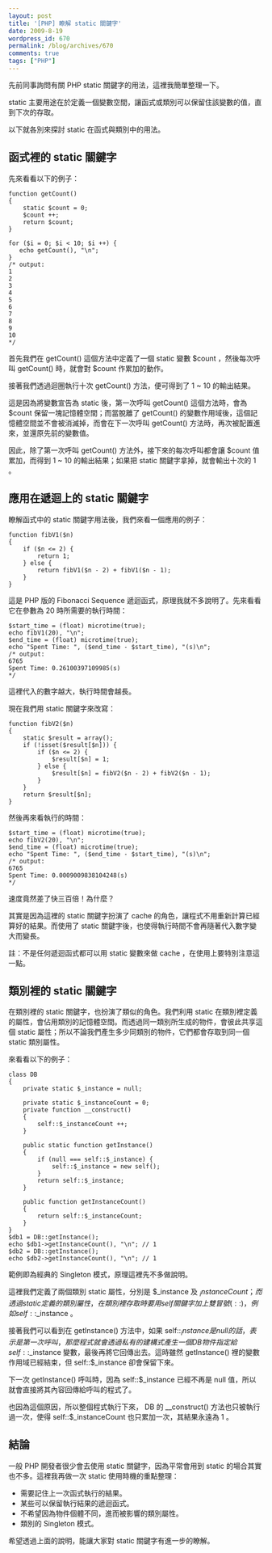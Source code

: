 ```yaml
---
layout: post
title: '[PHP] 瞭解 static 關鍵字'
date: 2009-8-19
wordpress_id: 670
permalink: /blog/archives/670
comments: true
tags: ["PHP"]
---
```


先前同事詢問有關 PHP static 關鍵字的用法，這裡我簡單整理一下。

static 主要用途在於定義一個變數空間，讓函式或類別可以保留住該變數的值，直到下次的存取。

以下就各別來探討 static 在函式與類別中的用法。

<!--more-->

## 函式裡的 static 關鍵字

先來看看以下的例子：

```
function getCount()
{
    static $count = 0;
    $count ++;
    return $count;
}

for ($i = 0; $i < 10; $i ++) {
   echo getCount(), "\n";
}
/* output:
1
2
3
4
5
6
7
8
9
10
*/

```

首先我們在 getCount() 這個方法中定義了一個 static 變數 $count ，然後每次呼叫 getCount() 時，就會對 $count 作累加的動作。

接著我們透過迴圈執行十次 getCount() 方法，便可得到了 1 ~ 10 的輸出結果。

這是因為將變數宣告為 static 後，第一次呼叫 getCount() 這個方法時，會為 $count 保留一塊記憶體空間；而當脫離了 getCount() 的變數作用域後，這個記憶體空間並不會被消滅掉，而會在下一次呼叫 getCount() 方法時，再次被配置進來，並還原先前的變數值。

因此，除了第一次呼叫 getCount() 方法外，接下來的每次呼叫都會讓 $count 值累加，而得到 1 ~ 10 的輸出結果；如果把 static 關鍵字拿掉，就會輸出十次的 1 。

## 應用在遞迴上的 static 關鍵字

瞭解函式中的 static 關鍵字用法後，我們來看一個應用的例子：

```
function fibV1($n)
{
    if ($n <= 2) {
        return 1;
    } else {
        return fibV1($n - 2) + fibV1($n - 1);
    }
}

```

這是 PHP 版的 Fibonacci Sequence 遞迴函式，原理我就不多說明了。先來看看它在參數為 20 時所需要的執行時間：

```
$start_time = (float) microtime(true);
echo fibV1(20), "\n";
$end_time = (float) microtime(true);
echo "Spent Time: ", ($end_time - $start_time), "(s)\n";
/* output:
6765
Spent Time: 0.26100397109985(s)
*/

```

這裡代入的數字越大，執行時間會越長。

現在我們用 static 關鍵字來改寫：

```
function fibV2($n)
{
    static $result = array();
    if (!isset($result[$n])) {
        if ($n <= 2) {
            $result[$n] = 1;
        } else {
            $result[$n] = fibV2($n - 2) + fibV2($n - 1);
        }
    }
    return $result[$n];
}

```

然後再來看執行的時間：

```
$start_time = (float) microtime(true);
echo fibV2(20), "\n";
$end_time = (float) microtime(true);
echo "Spent Time: ", ($end_time - $start_time), "(s)\n";
/* output:
6765
Spent Time: 0.0009009838104248(s)
*/

```

速度竟然差了快三百倍！為什麼？

其實是因為這裡的 static 關鍵字扮演了 cache 的角色，讓程式不用重新計算已經算好的結果。而使用了 static 關鍵字後，也使得執行時間不會再隨著代入數字變大而變長。

註：不是任何遞迴函式都可以用 static 變數來做 cache ，在使用上要特別注意這一點。

## 類別裡的 static 關鍵字

在類別裡的 static 關鍵字，也扮演了類似的角色。我們利用 static 在類別裡定義的屬性，會佔用類別的記憶體空間。而透過同一類別所生成的物件，會彼此共享這個 static 屬性；所以不論我們產生多少同類別的物件，它們都會存取到同一個 static 類別屬性。

來看看以下的例子：

```
class DB
{
    private static $_instance = null;

    private static $_instanceCount = 0;
    private function __construct()
    {
        self::$_instanceCount ++;
    }

    public static function getInstance()
    {
        if (null === self::$_instance) {
            self::$_instance = new self();
        }
        return self::$_instance;
    }

    public function getInstanceCount()
    {
        return self::$_instanceCount;
    }
}
$db1 = DB::getInstance();
echo $db1->getInstanceCount(), "\n"; // 1
$db2 = DB::getInstance();
echo $db2->getInstanceCount(), "\n"; // 1

```

範例即為經典的 Singleton 模式，原理這裡先不多做說明。

這裡我們定義了兩個類別 static 屬性，分別是 $_instance 及 $_instanceCount ；而透過 static 定義的類別屬性，在類別裡存取時要用 self 關鍵字加上雙冒號 (::) ，例如 self::$_instance 。

接著我們可以看到在 getInstance() 方法中，如果 self::$_instance 是 null 的話，表示是第一次呼叫，那麼程式就會透過私有的建構式產生一個 DB 物件指定給 self::$_instance 變數，最後再將它回傳出去。這時雖然 getInstance() 裡的變數作用域已經結束，但 self::$_instance 卻會保留下來。

下一次 getInstance() 呼叫時，因為 self::$_instance 已經不再是 null 值，所以就會直接將其內容回傳給呼叫的程式了。

也因為這個原因，所以整個程式執行下來， DB 的 __construct() 方法也只被執行過一次，使得 self::$_instanceCount 也只累加一次，其結果永遠為 1 。

## 結論

一般 PHP 開發者很少會去使用 static 關鍵字，因為平常會用到 static 的場合其實也不多。這裡我再做一次 static 使用時機的重點整理：

* 需要記住上一次函式執行的結果。
* 某些可以保留執行結果的遞迴函式。
* 不希望因為物件個體不同，進而被影響的類別屬性。
* 類別的 Singleton 模式。


希望透過上面的說明，能讓大家對 static 關鍵字有進一步的瞭解。
